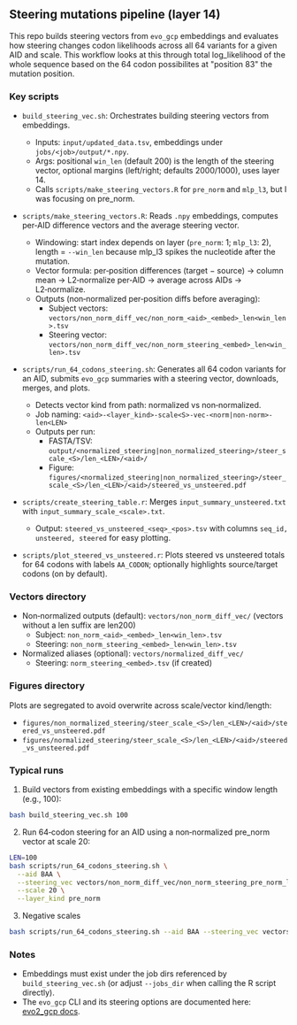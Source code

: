 ## Steering mutations pipeline (layer 14)

This repo builds steering vectors from `evo_gcp` embeddings and evaluates how steering changes codon likelihoods across all 64 variants for a given AID and scale. This workflow looks at this through total log_likelihood of the whole sequence based on the 64 codon possibilites at "position 83" the mutation position. 

### Key scripts

- `build_steering_vec.sh`: Orchestrates building steering vectors from embeddings.
  - Inputs: `input/updated_data.tsv`, embeddings under `jobs/<job>/output/*.npy`.
  - Args: positional `win_len` (default 200) is the length of the steering vector, optional margins (left/right; defaults 2000/1000), uses layer 14.
  - Calls `scripts/make_steering_vectors.R` for `pre_norm` and `mlp_l3`, but I was focusing on pre_norm.

- `scripts/make_steering_vectors.R`: Reads `.npy` embeddings, computes per‑AID difference vectors and the average steering vector.
  - Windowing: start index depends on layer (`pre_norm`: 1; `mlp_l3`: 2), length = `--win_len` because mlp_l3 spikes the nucleotide after the mutation. 
  - Vector formula: per‑position differences (target − source) → column mean → L2‑normalize per‑AID → average across AIDs → L2‑normalize.
  - Outputs (non‑normalized per‑position diffs before averaging):
    - Subject vectors: `vectors/non_norm_diff_vec/non_norm_<aid>_<embed>_len<win_len>.tsv`
    - Steering vector: `vectors/non_norm_diff_vec/non_norm_steering_<embed>_len<win_len>.tsv`

- `scripts/run_64_codons_steering.sh`: Generates all 64 codon variants for an AID, submits `evo_gcp` summaries with a steering vector, downloads, merges, and plots.
  - Detects vector kind from path: normalized vs non‑normalized.
  - Job naming: `<aid>-<layer_kind>-scale<S>-vec-<norm|non-norm>-len<LEN>`
  - Outputs per run:
    - FASTA/TSV: `output/<normalized_steering|non_normalized_steering>/steer_scale_<S>/len_<LEN>/<aid>/`
    - Figure: `figures/<normalized_steering|non_normalized_steering>/steer_scale_<S>/len_<LEN>/<aid>/steered_vs_unsteered.pdf`

- `scripts/create_steering_table.r`: Merges `input_summary_unsteered.txt` with `input_summary_scale_<scale>.txt`.
  - Output: `steered_vs_unsteered_<seq>_<pos>.tsv` with columns `seq_id, unsteered, steered` for easy plotting.

- `scripts/plot_steered_vs_unsteered.r`: Plots steered vs unsteered totals for 64 codons with labels `AA_CODON`; optionally highlights source/target codons (on by default).

### Vectors directory

- Non‑normalized outputs (default): `vectors/non_norm_diff_vec/` (vectors without a len suffix are len200)
  - Subject: `non_norm_<aid>_<embed>_len<win_len>.tsv`
  - Steering: `non_norm_steering_<embed>_len<win_len>.tsv`
- Normalized aliases (optional): `vectors/normalized_diff_vec/`
  - Steering: `norm_steering_<embed>.tsv` (if created)

### Figures directory

Plots are segregated to avoid overwrite across scale/vector kind/length:

- `figures/non_normalized_steering/steer_scale_<S>/len_<LEN>/<aid>/steered_vs_unsteered.pdf`
- `figures/normalized_steering/steer_scale_<S>/len_<LEN>/<aid>/steered_vs_unsteered.pdf`

### Typical runs

1) Build vectors from existing embeddings with a specific window length (e.g., 100):
```bash
bash build_steering_vec.sh 100
```

2) Run 64‑codon steering for an AID using a non‑normalized pre_norm vector at scale 20:
```bash
LEN=100
bash scripts/run_64_codons_steering.sh \
  --aid BAA \
  --steering_vec vectors/non_norm_diff_vec/non_norm_steering_pre_norm_len${LEN}.tsv \
  --scale 20 \
  --layer_kind pre_norm
```

3) Negative scales
```bash
bash scripts/run_64_codons_steering.sh --aid BAA --steering_vec vectors/non_norm_diff_vec/non_norm_steering_pre_norm_len100.tsv --scale "-100" --layer_kind pre_norm
```

### Notes

- Embeddings must exist under the job dirs referenced by `build_steering_vec.sh` (or adjust `--jobs_dir` when calling the R script directly).
- The `evo_gcp` CLI and its steering options are documented here: [evo2_gcp docs](https://github.com/eitanyaffe/evo2_gcp/tree/main).

